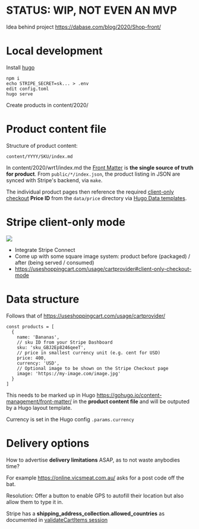 # STATUS: WIP, NOT EVEN AN MVP

Idea behind project https://dabase.com/blog/2020/Shop-front/

# Local development

Install [hugo](https://gohugo.io/)

	npm i
	echo STRIPE_SECRET=sk... > .env
	edit config.toml
	hugo serve

Create products in content/2020/

# Product content file

Structure of product content:

	content/YYYY/SKU/index.md

In content/2020/wrt1/index.md the [Front
Matter](https://gohugo.io/content-management/front-matter/) is **the single
source of truth for product**. From `public/*/index.json`, the product listing
in JSON are synced with Stripe's backend, via `make`.

The individual product pages then reference the required [client-only
checkout](https://stripe.com/docs/js/checkout/redirect_to_checkout#stripe_checkout_redirect_to_checkout-options-lineItems-price)
**Price ID** from the `data/price` directory via [Hugo Data
templates](https://gohugo.io/templates/data-templates/).

# Stripe client-only mode

<img src="https://s.natalian.org/2020-09-23/cant-delete-product.png">

* Integrate Stripe Connect
* Come up with some square image system: product before (packaged) / after (being served / consumed)
* https://useshoppingcart.com/usage/cartprovider#client-only-checkout-mode

# Data structure

Follows that of https://useshoppingcart.com/usage/cartprovider/

	const products = [
	  {
		name: 'Bananas',
		// sku ID from your Stripe Dashboard
		sku: 'sku_GBJ2Ep8246qeeT',
		// price in smallest currency unit (e.g. cent for USD)
		price: 400,
		currency: 'USD',
		// Optional image to be shown on the Stripe Checkout page
		image: 'https://my-image.com/image.jpg'
	  }
	]

This needs to be marked up in Hugo https://gohugo.io/content-management/front-matter/ in the **product content file** and will be outputed by a Hugo layout template.

Currency is set in the Hugo config `.params.currency`

# Delivery options

How to advertise **delivery limitations** ASAP, as to not waste anybodies time?

For example <https://online.vicsmeat.com.au/> asks for a post code off the bat.

Resolution: Offer a button to enable GPS to autofill their location but also allow them to type it in.

Stripe has a **shipping_address_collection.allowed_countries** as documented in [validateCartItems session](https://useshoppingcart.com/usage/validateCartItems())

